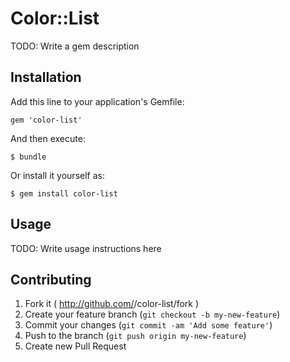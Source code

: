# Color::List

TODO: Write a gem description

## Installation

Add this line to your application's Gemfile:

    gem 'color-list'

And then execute:

    $ bundle

Or install it yourself as:

    $ gem install color-list

## Usage

TODO: Write usage instructions here

## Contributing

1. Fork it ( http://github.com/<my-github-username>/color-list/fork )
2. Create your feature branch (`git checkout -b my-new-feature`)
3. Commit your changes (`git commit -am 'Add some feature'`)
4. Push to the branch (`git push origin my-new-feature`)
5. Create new Pull Request

